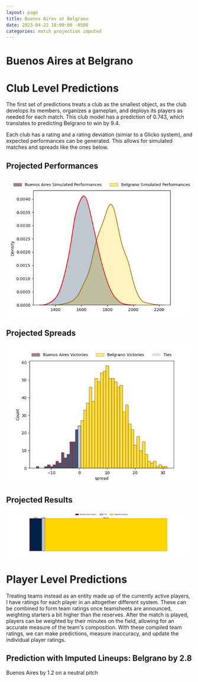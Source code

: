 ```yaml
---  
layout: page  
title: Buenos Aires at Belgrano  
date: 2023-04-22 18:00:00 -0500  
categories: match projection imputed  
---
```

# Buenos Aires at Belgrano

# Club Level Predictions


The first set of predictions treats a club as the smallest object, as the club develops its members, organizes a gameplan, and deploys its players as needed for each match. This club model has a prediction of 0.743, which translates to predicting Belgrano to win by 9.4.

Each club has a rating and a rating deviation (simiar to a Glicko system), and expected performances can be generated. This allows for simulated matches and spreads like the ones below.
## Projected Performances


![Projected Performances](plots/performances_2023-04-22-Belgrano-BuenosAires.png)
## Projected Spreads


![Projected Spreads](plots/spreads_2023-04-22-Belgrano-BuenosAires.png)
## Projected Results


![Projected Results](plots/resultbar_2023-04-22-Belgrano-BuenosAires.png)
# Player Level Predictions


Treating teams instead as an entity made up of the currently active players, I have ratings for each player in an altogether different system. These can be combined to form team ratings once teamsheets are announced, weighting starters a bit higher than the reserves. After the match is played, players can be weighted by their minutes on the field, allowing for an accurate measure of the team's composition. With these compiled team ratings, we can make predictions, measure inaccuracy, and update the individual player ratings.
## Prediction with Imputed Lineups: Belgrano by 2.8


Buenos Aires by 1.2 on a neutral pitch

